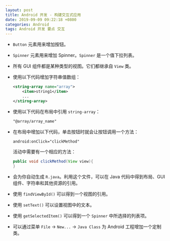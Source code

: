 ```yaml
---
layout: post
title: Android 开发 - 构建交互式应用
date: 2019-09-09 09:22:18 +0800
categories: Android
tags: Android 开发 要点 交互
---
```

- `Button` 元素用来增加按钮。

- `Spinner` 元素用来增加 Spinner。`Spinner` 是一个值下拉列表。

- 所有 GUI 组件都是某种类型的视图。它们都继承自 `View` 类。

- 使用以下代码增加字符串值数组：

    ``` XML
    <string-array name="array">
        <item>string1</item>
        ...
    </stirng-array>
    ```

- 使用以下代码在布局中引用 `string-array`：

    ``` XML
    "@array/array_name"
    ```

- 在布局中增加以下代码，单击按钮时就会让按钮调用一个方法：

    ``` XML
    android:onClick="clickMethod"
    ```

    活动中需要有一个相应的方法：

    ``` Java
    public void clickMethod(View view){
    }
    ```

- 会为你自动生成 `R.java`。利用这个文件，可以在 Java 代码中得到布局、GUI 组件、字符串和其他资源的引用。

- 使用 `findViewById()` 可以得到一个视图的引用。

- 使用 `setText()` 可以设置视图中的文本。

- 使用 `getSelectedItem()` 可以得到一个 `Spinner` 中所选择的列表项。

- 可以通过菜单 `File` → `New...` → `Java Class` 为 Android 工程增加一个定制类。